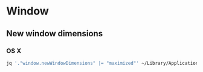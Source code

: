 # Window

## New window dimensions

### OS X

```sh
jq '."window.newWindowDimensions" |= "maximized"' ~/Library/Application\ Support/Code/User/settings.json | sponge ~/Library/Application\ Support/Code/User/settings.json
```
